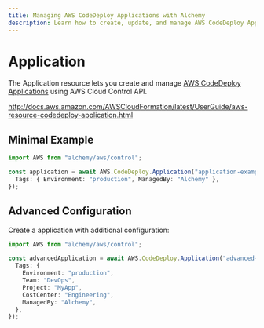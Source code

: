 ```yaml
---
title: Managing AWS CodeDeploy Applications with Alchemy
description: Learn how to create, update, and manage AWS CodeDeploy Applications using Alchemy Cloud Control.
---
```


# Application

The Application resource lets you create and manage [AWS CodeDeploy Applications](https://docs.aws.amazon.com/codedeploy/latest/userguide/) using AWS Cloud Control API.

http://docs.aws.amazon.com/AWSCloudFormation/latest/UserGuide/aws-resource-codedeploy-application.html

## Minimal Example

```ts
import AWS from "alchemy/aws/control";

const application = await AWS.CodeDeploy.Application("application-example", {
  Tags: { Environment: "production", ManagedBy: "Alchemy" },
});
```

## Advanced Configuration

Create a application with additional configuration:

```ts
import AWS from "alchemy/aws/control";

const advancedApplication = await AWS.CodeDeploy.Application("advanced-application", {
  Tags: {
    Environment: "production",
    Team: "DevOps",
    Project: "MyApp",
    CostCenter: "Engineering",
    ManagedBy: "Alchemy",
  },
});
```

